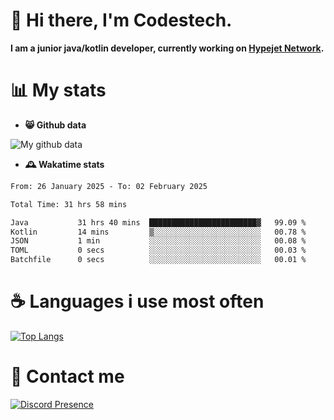 # 👋 Hi there, I'm Codestech.
**I am a junior java/kotlin developer, currently working on [Hypejet Network](https://github.com/Hypejet).**

# 📊 My stats
- **😸 Github data**

![My github data](https://github-readme-stats.vercel.app/api?username=Codestech1&count_private=true&include_all_commits=true&theme=codeSTACKr)

- **🕰️ Wakatime stats**
<!--START_SECTION:waka-->

```txt
From: 26 January 2025 - To: 02 February 2025

Total Time: 31 hrs 58 mins

Java           31 hrs 40 mins  ████████████████████████▓   99.09 %
Kotlin         14 mins         ▒░░░░░░░░░░░░░░░░░░░░░░░░   00.78 %
JSON           1 min           ░░░░░░░░░░░░░░░░░░░░░░░░░   00.08 %
TOML           0 secs          ░░░░░░░░░░░░░░░░░░░░░░░░░   00.03 %
Batchfile      0 secs          ░░░░░░░░░░░░░░░░░░░░░░░░░   00.01 %
```

<!--END_SECTION:waka-->

# ☕ Languages i use most often
[![Top Langs](https://github-readme-stats.vercel.app/api/top-langs/?username=Codestech1&layout=compact&langs_count=8&exclude_repo=window5000.github.io&theme=codeSTACKr)](https://github.com/anuraghazra/github-readme-stats)

# 💬 Contact me
[![Discord Presence](https://lanyard.cnrad.dev/api/650718742157852740)](https://discord.com/users/650718742157852740)
</br>

